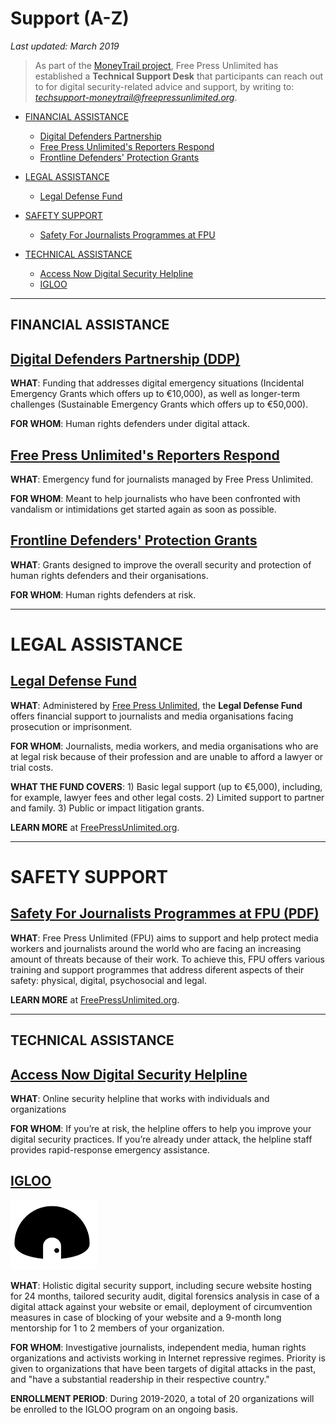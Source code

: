 # Support (A-Z)

*Last updated: March 2019*

> As part of the [MoneyTrail project](https://www.money-trail.org/), Free Press Unlimited has established a **Technical Support Desk** that participants can reach out to for digital security-related advice and support, by writing to: *techsupport-moneytrail@freepressunlimited.org*.

* [FINANCIAL ASSISTANCE](#financial-assistance)
  * [Digital Defenders Partnership](#digital-defenders-partnership-ddp)
  * [Free Press Unlimited's Reporters Respond](#free-press-unlimiteds-reporters-respond)
  * [Frontline Defenders' Protection Grants](#frontline-defenders-protection-grants)

* [LEGAL ASSISTANCE](#legal-assistance)
  * [Legal Defense Fund](#Legal-Defense-Fund)

* [SAFETY SUPPORT](#safety-support)
  * [Safety For Journalists Programmes at FPU](#Safety-For-Journalists-Programmes-at-FPU-pdf)

* [TECHNICAL ASSISTANCE](#technical-assistance)
  * [Access Now Digital Security Helpline](#access-now-digital-security-helpline)
  * [IGLOO](#igloo)
  
  
  
  
  




  
* * * 

## FINANCIAL ASSISTANCE

## **[Digital Defenders Partnership (DDP)](https://www.digitaldefenders.org/)**

**WHAT**: Funding that addresses digital emergency situations (Incidental Emergency Grants which offers up to €10,000), as well as longer-term challenges (Sustainable Emergency Grants which offers up to €50,000).

**FOR WHOM**: Human rights defenders under digital attack.


## **[Free Press Unlimited's Reporters Respond](https://www.freepressunlimited.org/en/projects/reporters-respond-emergency-funding-for-the-media)**

**WHAT**: Emergency fund for journalists managed by Free Press Unlimited.

**FOR WHOM**: Meant to help journalists who have been confronted with vandalism or intimidations get started again as soon as possible.


## **[Frontline Defenders' Protection Grants](https://www.frontlinedefenders.org/en/programme/protection-grants)**

**WHAT**: Grants designed to improve the overall security and protection of human rights defenders and their organisations.

**FOR WHOM**: Human rights defenders at risk.

* * * 







# LEGAL ASSISTANCE

## **[Legal Defense Fund](https://www.freepressunlimited.org/en/legal-support-for-journalists)**

**WHAT**: Administered by [Free Press Unlimited](https://www.freepressunlimited.org/en), the **Legal Defense Fund** offers financial support to journalists and media organisations facing prosecution or imprisonment.

**FOR WHOM**: Journalists, media workers, and media organisations who are at legal risk because of their profession and are unable to afford a lawyer or trial costs.

**WHAT THE FUND COVERS**: 1) Basic legal support (up to €5,000), including, for example, lawyer fees and other legal costs. 2) Limited support to partner and family. 3) Public or impact litigation grants.

**LEARN MORE** at [FreePressUnlimited.org](https://www.freepressunlimited.org/en/legal-support-for-journalists).




* * * 







# SAFETY SUPPORT

## **[Safety For Journalists Programmes at FPU (PDF)](https://security.money-trail.org/assets/Jakarta-Feb-2019/fpusafety.pdf)**

**WHAT**: Free Press Unlimited (FPU) aims to support and help protect media workers and journalists around the world who are facing an increasing amount of threats because of their work. To achieve this, FPU offers various training and support programmes that address diferent aspects of their safety: physical, digital, psychosocial and legal.

**LEARN MORE** at [FreePressUnlimited.org](https://www.freepressunlimited.org/en/our-work/safety-for-journalists).






* * *


## TECHNICAL ASSISTANCE

## **[Access Now Digital Security Helpline](https://www.accessnow.org/help/)**

**WHAT**: Online security helpline that works with individuals and organizations

**FOR WHOM**: If you’re at risk, the helpline offers to help you improve your digital security practices. If you’re already under attack, the helpline staff provides rapid-response emergency assistance.






## **[IGLOO](https://www.qurium.org/igloo)**

![Igloo](/assets/images/igloo.png)

**WHAT**: Holistic digital security support, including secure website hosting for 24 months, tailored security audit, digital forensics analysis in case of a digital attack against your website or email, deployment of circumvention measures in case of blocking of your website and a 9-month long mentorship for 1 to 2 members of your organization.

**FOR WHOM**: Investigative journalists, independent media, human rights organizations and activists working in Internet repressive regimes. Priority is given to organizations that have been targets of digital attacks in the past, and "have a substantial readership in their respective country."

**ENROLLMENT PERIOD**: During 2019-2020, a total of 20 organizations will be enrolled to the IGLOO program on an ongoing basis.
